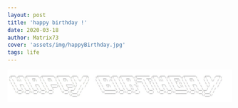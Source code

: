 ```yaml
---
layout: post
title: 'happy birthday !'
date: 2020-03-18
author: Matrix73
cover: 'assets/img/happyBirthday.jpg'
tags: life
---
```

![](assets/img/happyBirthday.jpg)